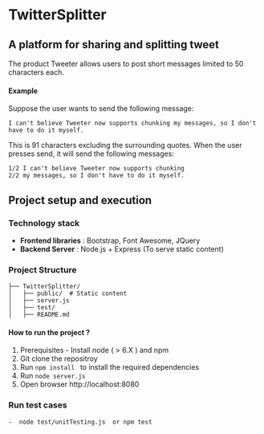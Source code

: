 # TwitterSplitter
## A platform for sharing and splitting tweet
The product Tweeter allows users to post short messages limited to 50 characters each. 
#### Example
Suppose the user wants to send the following message:

    I can't believe Tweeter now supports chunking my messages, so I don't have to do it myself.

This is 91 characters excluding the surrounding quotes. When the user presses send, it will send the following messages:

    1/2 I can't believe Tweeter now supports chunking
    2/2 my messages, so I don't have to do it myself.

## Project setup and execution

### Technology stack 
  - **Frontend libraries** : Bootstrap, Font Awesome, JQuery
  - **Backend Server** : Node.js + Express (To serve static content)

### Project Structure
```
├── TwitterSplitter/
│   ├── public/  # Static content
│   ├── server.js
│   ├── test/
│   ├── README.md

```

#### How to run the project ?
1. Prerequisites - Install node ( > 6.X ) and npm
2. Git clone the repositroy
3. Run ```npm install ``` to install the required dependencies
4. Run ```node server.js ```
5. Open browser http://localhost:8080


### Run test cases
    -  node test/unitTesting.js  or npm test
